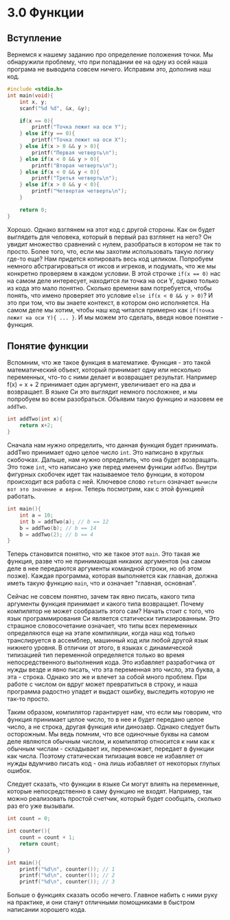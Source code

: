 # 3.0 Функции
## Вступление
Вернемся к нашему заданию про определение положения точки. Мы обнаружили проблему, что при попадании ее на одну из осей наша програма не выводила совсем ничего. Исправим это, дополнив наш код.

```c
#include <stdio.h>
int main(void){
    int x, y;
    scanf("%d %d", &x, &y);

    if(x == 0){
    	printf("Точка лежит на оси Y");
    } else if(y == 0){
    	printf("Точка лежит на оси X");
    } else if(x > 0 && y > 0){
        printf("Первая четверть\n");
    } else if(x < 0 && y > 0){
        printf("Вторая четверть\n");
    } else if(x < 0 && y < 0){
        printf("Третья четверть\n");
    } else if(x > 0 && y < 0){
        printf("Четвертая четверть\n");
    }

    return 0;
}
```

Хорошо. Однако взглянем на этот код с другой стороны. Как он будет выглядеть для человека, который в первый раз взглянет на него? Он увидит множество сравнений с нулем, разобраться в котором не так то просто. Более того, что, если мы захотим использовать такую логику где-то еще? Нам придется копировать весь код целиком. Попробуем немного абстрагироваться от иксов и игреков, и подумать, что же мы конкретно проверяем в каждом условии. В этой строчке `if(x == 0)` нас на самом деле интересует, находится ли точка на оси Y, однако только из кода это мало понятно. Сколько времени вам потребуется, чтобы понять, что имено проверяет это условие `else if(x < 0 && y > 0)`? И это при том, что вы знаете контекст, в котором оно исполняется. На самом деле мы хотим, чтобы наш код читался примерно как `if(точка лежит на оси Y){ ... }`. И мы можем это сделать, введя новое понятие - функция.

## Понятие функции

Вспомним, что же такое функция в математике. Функция - это такой математический объект, который принимает одну или несколько переменных, что-то с ними делает и возвращает результат. Например f(x) = x + 2 принимает один аргумент, увеличивает его на два и возвращает. В языке Си это выглядит немного посложнее, и мы попробуем во всем разобраться. Объявим такую функцию и назовем ее `addTwo`.
```c
int addTwo(int x){
	return x+2;
}
```
Сначала нам нужно определить, что данная функция будет принимать. addTwo принимает одно целое число `int`. Это написано в круглых скобочках. Дальше, нам нужно определить, что она будет возвращать. Это тоже `int`, что написано уже перед именем функции `addTwo`. Внутри фигурных скобочек идет так называемое тело функции, в котором происходит вся работа с ней. Ключевое слово `return` означает `вычисли вот это значение и верни`. Теперь посмотрим, как с этой функцией работать.
```c
int main(){
	int a = 10;
	int b = addTwo(a); // b == 12
	b = addTwo(b); // b == 14
	b = addTwo(2); // b == 4
}
```
Теперь становится понятно, что же такое этот `main`. Это такая же функция, разве что не принимающая никаких аргументов (на самом деле в нее передаются аргументы командной строки, но об этом позже). Каждая программа, которая выполняется как главная, должна иметь такую функцию `main`, что и означает "главная, основная".

Сейчас не совсем понятно, зачем так явно писать, какого типа аргументы функция принимает и какого типа возвращает. Почему компилятор не может сообразить этого сам? Начать стоит с того, что язык программирования Си является статически типизированным. Это страшное словосочетание означает, что типы всех переменных определяются еще на этапе компиляции, когда наш код только транслируется в ассемблер, машинный код или любой другой язык нижнего уровня. В отличии от этого, в языках с динамической типизацией тип переменной определяется только во время непосредственного выполнения кода. Это избавляет разработчика от нужды везде и явно писать, что эта переменная это число, эта буква, а эта - строка. Однако это же и влечет за собой много проблем. При работе с числом он вдруг может превратиться в строку, и наша программа радостно упадет и выдаст ошибку, выследить которую не так-то просто.

Таким образом, компилятор гарантирует нам, что если мы говорим, что функция принимает целое число, то в нее и будет передано целое число, а не строка, другая функция или динозавр. Однако следует быть осторожным. Мы ведь помним, что все одиночные буквы на самом деле являются обычным числом, и компилятор относится к ним как к обычным числам - складывает их, перемножает, передает в функции как числа. Поэтому статическая типизация вовсе не избавляет от нужды вдумчиво писать код - она лишь избавляет от некоторых глупых ошибок.

Следует сказать, что функции в языке Си могут влиять на переменные, которые непосредственно в саму функцию не входят. Например, так можно реализовать простой счетчик, который будет сообщать, сколько раз его уже вызывали.

```c
int count = 0;

int counter(){
	count = count + 1;
	return count;
}

int main(){
	printf("%d\n", counter()); // 1
	printf("%d\n", counter()); // 2
	printf("%d\n", counter()); // 3
```

Больше о функциях сказать особо нечего. Главное набить с ними руку на практике, и они станут отличными помощниками в быстром написании хорошего кода.
